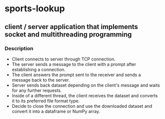 # sports-lookup

## client / server application that implements socket and multithreading programming

### Description

* Client connects to server through TCP connection.
* The server sends a message to the client with a prompt after establishing a connection.
* The client answers the prompt sent to the receiver and sends a message back to the server.
* Server sends back dataset depending on the client's message and waits for any further requests.
* Inside of a different thread, the client receives the dataset and converts it to its preferred file format type.
* Decide to close the connection and use the downloaded dataset and convert it into a dataframe or NumPy array.
